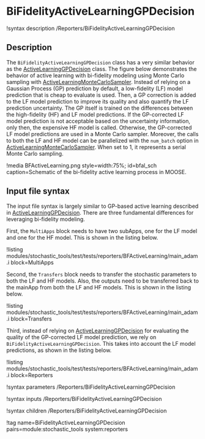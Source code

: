 # BiFidelityActiveLearningGPDecision

!syntax description /Reporters/BiFidelityActiveLearningGPDecision

## Description

The `BiFidelityActiveLearningGPDecision` class has a very similar behavior as the [ActiveLearningGPDecision](ActiveLearningGPDecision.md) class. The figure below demonstrates the behavior of active learning with bi-fidelity modeling using Monte Carlo sampling with [ActiveLearningMonteCarloSampler](ActiveLearningMonteCarloSampler.md). Instead of relying on a Gaussian Process (GP) prediction by default, a low-fidelity (LF) model prediction that is cheap to evaluate is used. Then, a GP correction is added to the LF model prediction to improve its quality and also quantify the LF prediction uncertainty. The GP itself is trained on the differences between the high-fidelity (HF) and LF model predictions. If the GP-corrected LF model prediction is not acceptable based on the uncertainty information, only then, the expensive HF model is called. Otherwise, the GP-corrected LF model predictions are used in a Monte Carlo sampler. Moreover, the calls to both the LF and HF model can be parallelized with the `num_batch` option in [ActiveLearningMonteCarloSampler](ActiveLearningMonteCarloSampler.md). When set to 1, it represents a serial Monte Carlo sampling.

!media BFActiveLearning.png style=width:75%; id=bfal_sch caption=Schematic of the bi-fidelity active learning process in MOOSE.

## Input file syntax

The input file syntax is largely similar to GP-based active learning described in [ActiveLearningGPDecision](ActiveLearningGPDecision.md). There are three fundamental differences for leveraging bi-fidelity modeling.

First, the `MultiApps` block needs to have two subApps, one for the LF model and one for the HF model. This is shown in the listing below.

!listing modules/stochastic_tools/test/tests/reporters/BFActiveLearning/main_adam.i block=MultiApps

Second, the `Transfers` block needs to transfer the stochastic parameters to both the LF and HF models. Also, the outputs need to be transferred back to the mainApp from both the LF and HF models. This is shown in the listing below.

!listing modules/stochastic_tools/test/tests/reporters/BFActiveLearning/main_adam.i block=Transfers

Third, instead of relying on [ActiveLearningGPDecision](ActiveLearningGPDecision.md) for evaluating the quality of the GP-corrected LF model prediction, we rely on `BiFidelityActiveLearningGPDecision`. This takes into account the LF model predictions, as shown in the listing below.

!listing modules/stochastic_tools/test/tests/reporters/BFActiveLearning/main_adam.i block=Reporters

!syntax parameters /Reporters/BiFidelityActiveLearningGPDecision

!syntax inputs /Reporters/BiFidelityActiveLearningGPDecision

!syntax children /Reporters/BiFidelityActiveLearningGPDecision

!tag name=BiFidelityActiveLearningGPDecision pairs=module:stochastic_tools system:reporters

